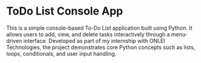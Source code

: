# ToDo List Console App
 This is a simple console-based To-Do List application built using Python. It allows users to add, view, and delete tasks interactively through a menu-driven interface. Developed as part of my internship with ONLEI Technologies, the project demonstrates core Python concepts such as lists, loops, conditionals, and user input handling.
